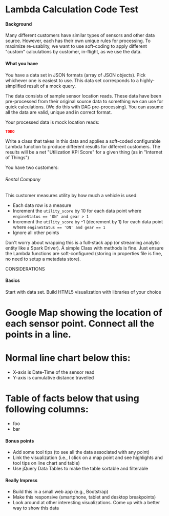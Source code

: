 # Lambda Calculation Code Test

#### Background
Many different customers have similar types of sensors and other data source. 
However, each has their own unique rules for processing.
To maximize re-usablity, we want to use soft-coding to apply different "custom" calculations by customer,
in-flight, as we use the data. 

#### What you have
You have a data set in JSON formats (array of JSON objects). Pick whichever one is easiest to use. 
This data set corresponds to a highly-simplified result of a mock query.

The data consists of sample sensor location reads. These data have been pre-processed from their original source data 
to something we can use for quick calculations. (We do this with DAG pre-processing). You can assume all the data are
valid, unique and in correct format.

Your processed data is mock location reads:
```json
TODO
```

Write a class that takes in this data and applies a soft-coded configurable 
Lambda function to produce different results for different customers. 
The results will be a net "Utilization KPI Score" for a given thing (as in "Internet of Things")

You have two customers:

###### Rental Company
This customer measures utility by how much a vehicle is used:
* Each data row is a measure
* Increment the `utility_score` by 10 for each data point where `engineStatus == 'ON' and gear > 1`
* Increment the `utility_score` by -1 (decrement by 1) for each data point where `engineStatus == 'ON' and gear == 1`
* Ignore all other points

Don't worry about wrapping this is a full-stack app (or streaming analytic entity like a Spark Driver). 
A simple Class with methods is fine. Just ensure the Lambda functions are soft-configured (storing in properties file is fine, no need to setup a metadata store). 

CONSIDERATIONS


#### Basics
Start with data set. Build HTML5 visualization with libraries of your choice
# Google Map showing the location of each sensor point. Connect all the points in a line.
# Normal line chart below this:
  - X-axis is Date-Time of the sensor read
  - Y-axis is cumulative distance travelled 
# Table of facts below that using following columns:
  - foo
  - bar

#### Bonus points
* Add some tool tips (to see all the data associated with any point)
* Link the visualization (i.e., I click on a map point and see highlights and tool tips on line chart and table)
* Use jQuery Data Tables to make the table sortable and filterable 


#### Really Impress
* Build this in a small web app (e.g., Bootstrap)
* Make this responsive (smartphone, tablet and desktop breakpoints)
* Look around at other interesting visualizations. Come up with a better way to show this data